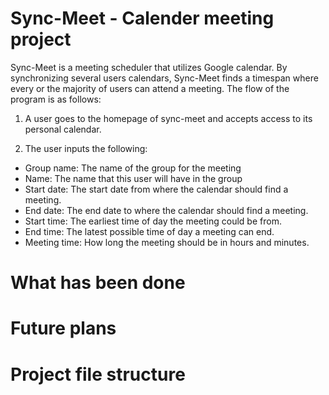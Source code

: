 # Sync-Meet - Calender meeting project

Sync-Meet is a meeting scheduler that utilizes Google calendar. By synchronizing several users calendars, Sync-Meet finds a timespan where every or the majority of users can attend a meeting. The flow of the program is as follows:

1. A user goes to the homepage of sync-meet and accepts access to its personal calendar.  

2. The user inputs the following:
* Group name: The name of the group for the meeting
* Name: The name that this user will have in the group
* Start date: The start date from where the calendar should find a meeting. 
* End date: The end date to where the calendar should find a meeting. 
* Start time: The earliest time of day the meeting could be from. 
* End time: The latest possible time of day a meeting can end. 
* Meeting time: How long the meeting should be in hours and minutes. 

# What has been done

# Future plans

# Project file structure
